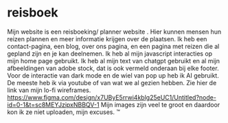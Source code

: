 # reisboek
Mijn website is een reisboeking/ planner website .
Hier kunnen mensen hun reizen plannen en meer informatie krijgen over de plaatsen.
Ik heb een contact-pagina, een blog, over ons pagina, en een pagina met reizen die al gepland zijn en je kan deelnemen.
Ik heb al mijn javascript interacties op mijn home page gebruikt.
Ik heb al mijn text van chatgpt gebruikt en al mijn afbeeldingen van adobe stock, dat is ook vermeld onderaan bij elke footer.
Voor de interactie van dark mode en de wiel van pop up heb ik AI gebruikt.
De meeste heb ik via youtube of van wat we al gezien hebben.
Zie hier de link van mijn lo-fi wireframes.
https://www.figma.com/design/x7UByE5rrwi4kblg25eUC1/Untitled?node-id=0-1&t=sc8MEYJzipxNBBQV-1
 Mijn images zijn veel te groot en daardoor kon ik ze niet uploaden, mijn excuses.
™
